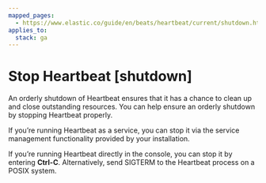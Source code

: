 ```yaml
---
mapped_pages:
  - https://www.elastic.co/guide/en/beats/heartbeat/current/shutdown.html
applies_to:
  stack: ga
---
```


# Stop Heartbeat [shutdown]

An orderly shutdown of Heartbeat ensures that it has a chance to clean up and close outstanding resources. You can help ensure an orderly shutdown by stopping Heartbeat properly.

If you’re running Heartbeat as a service, you can stop it via the service management functionality provided by your installation.

If you’re running Heartbeat directly in the console, you can stop it by entering **Ctrl-C**. Alternatively, send SIGTERM to the Heartbeat process on a POSIX system.

